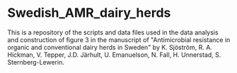# Swedish_AMR_dairy_herds
This is a repository of the scripts and data files used in the data analysis and construction of figure 3 in the manuscript of "Antimicrobial resistance in organic and conventional dairy herds in Sweden" by K. Sjöström, R. A. Hickman, V. Tepper, J.D. Järhult, U. Emanuelson, N. Fall, H. Unnerstad, S. Sternberg-Lewerin.


